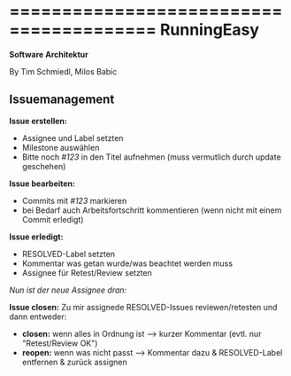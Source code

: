 ========================================
RunningEasy 
========================================
**Software Architektur**

By Tim Schmiedl, Milos Babic


Issuemanagement
----------------
**Issue erstellen:** 
* Assignee und Label setzten
* Milestone auswählen
* Bitte noch _#123_ in den Titel aufnehmen (muss vermutlich durch update geschehen)

**Issue bearbeiten:** 
* Commits mit _#123_ markieren
* bei Bedarf auch Arbeitsfortschritt kommentieren (wenn nicht mit einem Commit erledigt)

**Issue erledigt:** 
* RESOLVED-Label setzten
* Kommentar was getan wurde/was beachtet werden muss
* Assignee für Retest/Review setzten

_Nun ist der neue Assignee dran:_

**Issue closen:** Zu mir assignede RESOLVED-Issues reviewen/retesten und dann entweder:
* **closen:** wenn alles in Ordnung ist --> kurzer Kommentar (evtl. nur "Retest/Review OK")
* **reopen:** wenn was nicht passt --> Kommentar dazu & RESOLVED-Label entfernen & zurück assignen
